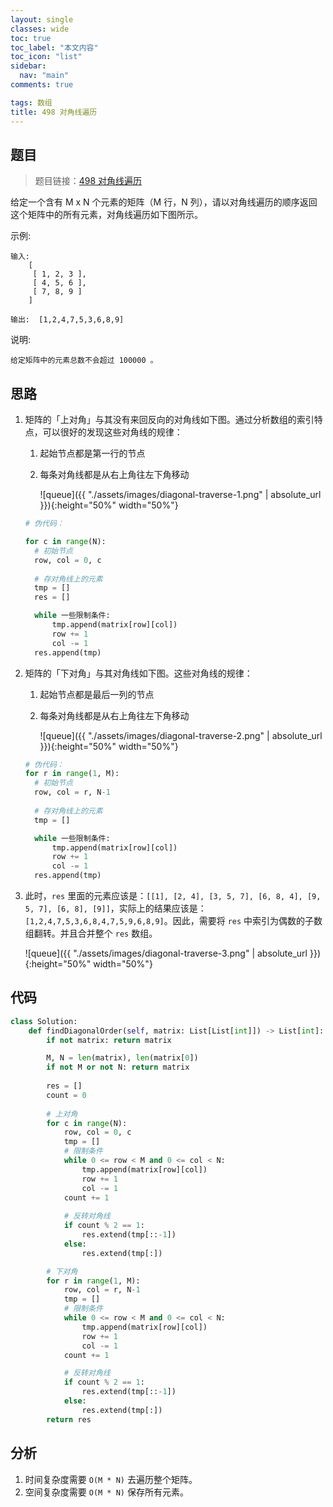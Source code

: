 ```yaml
---
layout: single
classes: wide
toc: true
toc_label: "本文内容"
toc_icon: "list"
sidebar:
  nav: "main"
comments: true

tags: 数组
title: 498 对角线遍历
---
```


## 题目

> 题目链接：[498 对角线遍历](https://leetcode-cn.com/problems/diagonal-traverse/)

给定一个含有 M x N 个元素的矩阵（M 行，N 列），请以对角线遍历的顺序返回这个矩阵中的所有元素，对角线遍历如下图所示。

示例:

    输入:
        [
         [ 1, 2, 3 ],
         [ 4, 5, 6 ],
         [ 7, 8, 9 ]
        ]

    输出:  [1,2,4,7,5,3,6,8,9]

说明:

    给定矩阵中的元素总数不会超过 100000 。

## 思路 

1. 矩阵的「上对角」与其没有来回反向的对角线如下图。通过分析数组的索引特点，可以很好的发现这些对角线的规律：
   1. 起始节点都是第一行的节点
   2. 每条对角线都是从右上角往左下角移动

      ![queue]({{ "./assets/images/diagonal-traverse-1.png" | absolute_url }}){:height="50%" width="50%"}

    ```python
    # 伪代码：

    for c in range(N):
      # 初始节点
      row, col = 0, c
      
      # 存对角线上的元素
      tmp = []
      res = []

      while 一些限制条件:
          tmp.append(matrix[row][col])
          row += 1
          col -= 1
      res.append(tmp)
    ```

2. 矩阵的「下对角」与其对角线如下图。这些对角线的规律：
   1. 起始节点都是最后一列的节点
   2. 每条对角线都是从右上角往左下角移动

      ![queue]({{ "./assets/images/diagonal-traverse-2.png" | absolute_url }}){:height="50%" width="50%"}

    ```python
    # 伪代码：
    for r in range(1, M):
      # 初始节点
      row, col = r, N-1
      
      # 存对角线上的元素
      tmp = []

      while 一些限制条件:
          tmp.append(matrix[row][col])
          row += 1
          col -= 1
      res.append(tmp)
   ```
3. 此时，`res` 里面的元素应该是：`[[1], [2, 4], [3, 5, 7], [6, 8, 4], [9, 5, 7], [6, 8], [9]]`，实际上的结果应该是：`[1,2,4,7,5,3,6,8,4,7,5,9,6,8,9]`。因此，需要将 `res` 中索引为偶数的子数组翻转。并且合并整个 `res` 数组。

   ![queue]({{ "./assets/images/diagonal-traverse-3.png" | absolute_url }}){:height="50%" width="50%"}

## 代码 

```python
class Solution:
    def findDiagonalOrder(self, matrix: List[List[int]]) -> List[int]:
        if not matrix: return matrix

        M, N = len(matrix), len(matrix[0])
        if not M or not N: return matrix
        
        res = []
        count = 0
        
        # 上对角
        for c in range(N):
            row, col = 0, c
            tmp = []
            # 限制条件
            while 0 <= row < M and 0 <= col < N:
                tmp.append(matrix[row][col])
                row += 1
                col -= 1
            count += 1
            
            # 反转对角线
            if count % 2 == 1:
                res.extend(tmp[::-1])
            else:
                res.extend(tmp[:])

        # 下对角
        for r in range(1, M):
            row, col = r, N-1
            tmp = []
            # 限制条件
            while 0 <= row < M and 0 <= col < N:
                tmp.append(matrix[row][col])
                row += 1
                col -= 1
            count += 1

            # 反转对角线
            if count % 2 == 1:
                res.extend(tmp[::-1])
            else:
                res.extend(tmp[:])
        return res
```

## 分析 

1. 时间复杂度需要 `O(M * N)` 去遍历整个矩阵。
2. 空间复杂度需要 `O(M * N)` 保存所有元素。